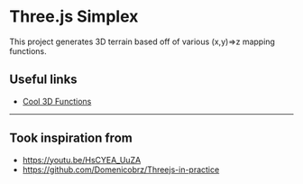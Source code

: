 # Three.js Simplex

This project generates 3D terrain based off of various (x,y)=>z mapping functions.


## Useful links
- [Cool 3D Functions](https://www.benjoffe.com/code/tools/functions3d/examples)

---

## Took inspiration from 
- https://youtu.be/HsCYEA_UuZA
- https://github.com/Domenicobrz/Threejs-in-practice